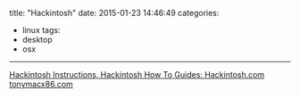 title: "Hackintosh"
date: 2015-01-23 14:46:49
categories:
- linux
tags:
- desktop
- osx
---

[Hackintosh Instructions, Hackintosh How To Guides: Hackintosh.com](http://www.hackintosh.com/)
[tonymacx86.com](http://www.tonymacx86.com/)
